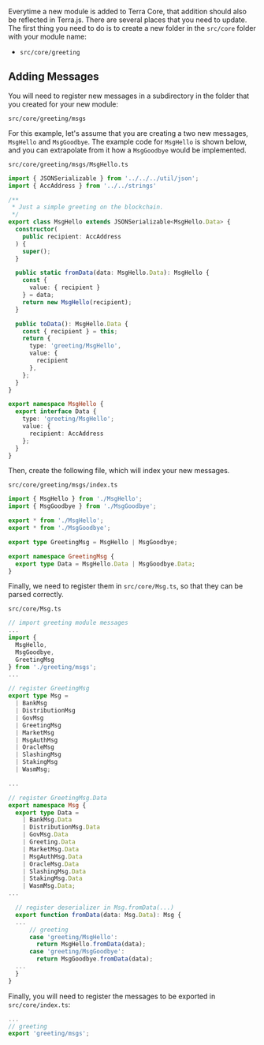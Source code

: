 Everytime a new module is added to Terra Core, that addition should also be reflected in Terra.js. There are several places that you need to update. The first thing you need to do is to create a new folder in the `src/core` folder with your module name:

- `src/core/greeting`

## Adding Messages

You will need to register new messages in a subdirectory in the folder that you created for your new module:

`src/core/greeting/msgs`

For this example, let's assume that you are creating a two new messages, `MsgHello` and `MsgGoodbye`. The example code for `MsgHello` is shown below, and you can extrapolate from it how a `MsgGoodbye` would be implemented.

`src/core/greeting/msgs/MsgHello.ts`

```ts
import { JSONSerializable } from '../../../util/json';
import { AccAddress } from '../../strings'

/**
 * Just a simple greeting on the blockchain.
 */
export class MsgHello extends JSONSerializable<MsgHello.Data> {
  constructor(
    public recipient: AccAddress
  ) {
    super();
  }

  public static fromData(data: MsgHello.Data): MsgHello {
    const {
      value: { recipient }
    } = data;
    return new MsgHello(recipient);
  }

  public toData(): MsgHello.Data {
    const { recipient } = this;
    return {
      type: 'greeting/MsgHello',
      value: {
        recipient
      },
    };
  }
}

export namespace MsgHello {
  export interface Data {
    type: 'greeting/MsgHello';
    value: {
      recipient: AccAddress
    };
  }
}

```

Then, create the following file, which will index your new messages.

`src/core/greeting/msgs/index.ts`

```ts
import { MsgHello } from './MsgHello';
import { MsgGoodbye } from './MsgGoodbye';

export * from './MsgHello';
export * from './MsgGoodbye';

export type GreetingMsg = MsgHello | MsgGoodbye;

export namespace GreetingMsg {
  export type Data = MsgHello.Data | MsgGoodbye.Data;
}
```

Finally, we need to register them in `src/core/Msg.ts`, so that they can be parsed correctly.

`src/core/Msg.ts`

```ts
// import greeting module messages
...
import {
  MsgHello,
  MsgGoodbye,
  GreetingMsg
} from './greeting/msgs';
...

// register GreetingMsg
export type Msg =
  | BankMsg
  | DistributionMsg
  | GovMsg
  | GreetingMsg
  | MarketMsg
  | MsgAuthMsg
  | OracleMsg
  | SlashingMsg
  | StakingMsg
  | WasmMsg;

...

// register GreetingMsg.Data
export namespace Msg {
  export type Data =
    | BankMsg.Data
    | DistributionMsg.Data
    | GovMsg.Data
    | Greeting.Data
    | MarketMsg.Data
    | MsgAuthMsg.Data
    | OracleMsg.Data
    | SlashingMsg.Data
    | StakingMsg.Data
    | WasmMsg.Data;
...

  // register deserializer in Msg.fromData(...)
  export function fromData(data: Msg.Data): Msg {
  ...
      // greeting
      case 'greeting/MsgHello':
        return MsgHello.fromData(data);
      case 'greeting/MsgGoodbye':
        return MsgGoodbye.fromData(data);
  ...
  }
}
```

Finally, you will need to register the messages to be exported in `src/core/index.ts`:

```ts
...
// greeting
export 'greeting/msgs';
```